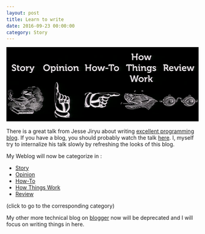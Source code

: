 ```yaml
---
layout: post
title: Learn to write
date: 2016-09-23 00:00:00
category: Story
---
```


![Talk Screenshot](screenshot.png)

There is a great talk from Jesse Jiryu about writing [excellent programming blog](https://emptysqua.re/blog/the-write-an-excellent-programming-blog-page/).
If you have a blog, you should probably watch the talk [here](https://www.youtube.com/watch?v=eHXq-IzlGUE). I, myself try to internalize his talk slowly by refreshing the looks of this blog.

My Weblog will now be categorize in :

- [Story](/story)
- [Opinion](/opinion)
- [How-To](/how-to)
- [How Things Work](/how-things-work)
- [Review](/review)

(click to go to the corresponding category)

My other more technical blog on [blogger](http://scx020c06a.blogspot.co.id/) now will be deprecated and I will focus on writing things in here.
